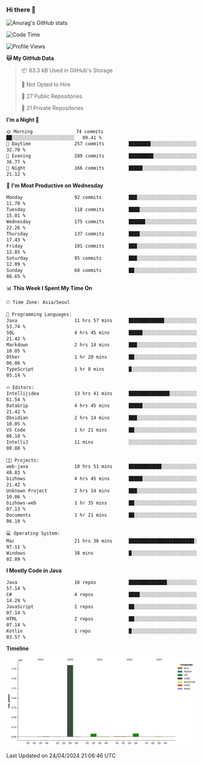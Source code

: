 ### Hi there 👋

![Anurag's GitHub stats](https://github-readme-stats.vercel.app/api?username=pllap&show_icons=true&theme=github_dark)

<!--START_SECTION:waka-->
![Code Time](http://img.shields.io/badge/Code%20Time-1%2C038%20hrs%2036%20mins-blue)

![Profile Views](http://img.shields.io/badge/Profile%20Views-0-blue)

**🐱 My GitHub Data** 

> 📦 63.3 kB Used in GitHub's Storage 
 > 
> 🚫 Not Opted to Hire
 > 
> 📜 27 Public Repositories 
 > 
> 🔑 21 Private Repositories 
 > 
**I'm a Night 🦉** 

```text
🌞 Morning                74 commits          ██░░░░░░░░░░░░░░░░░░░░░░░   09.41 % 
🌆 Daytime                257 commits         ████████░░░░░░░░░░░░░░░░░   32.70 % 
🌃 Evening                289 commits         █████████░░░░░░░░░░░░░░░░   36.77 % 
🌙 Night                  166 commits         █████░░░░░░░░░░░░░░░░░░░░   21.12 % 
```
📅 **I'm Most Productive on Wednesday** 

```text
Monday                   92 commits          ███░░░░░░░░░░░░░░░░░░░░░░   11.70 % 
Tuesday                  118 commits         ████░░░░░░░░░░░░░░░░░░░░░   15.01 % 
Wednesday                175 commits         ██████░░░░░░░░░░░░░░░░░░░   22.26 % 
Thursday                 137 commits         ████░░░░░░░░░░░░░░░░░░░░░   17.43 % 
Friday                   101 commits         ███░░░░░░░░░░░░░░░░░░░░░░   12.85 % 
Saturday                 95 commits          ███░░░░░░░░░░░░░░░░░░░░░░   12.09 % 
Sunday                   68 commits          ██░░░░░░░░░░░░░░░░░░░░░░░   08.65 % 
```


📊 **This Week I Spent My Time On** 

```text
🕑︎ Time Zone: Asia/Seoul

💬 Programming Languages: 
Java                     11 hrs 57 mins      █████████████░░░░░░░░░░░░   53.74 % 
SQL                      4 hrs 45 mins       █████░░░░░░░░░░░░░░░░░░░░   21.42 % 
Markdown                 2 hrs 14 mins       ███░░░░░░░░░░░░░░░░░░░░░░   10.05 % 
Other                    1 hr 20 mins        ██░░░░░░░░░░░░░░░░░░░░░░░   06.06 % 
TypeScript               1 hr 8 mins         █░░░░░░░░░░░░░░░░░░░░░░░░   05.14 % 

🔥 Editors: 
Intellijidea             13 hrs 41 mins      ███████████████░░░░░░░░░░   61.54 % 
DataGrip                 4 hrs 45 mins       █████░░░░░░░░░░░░░░░░░░░░   21.42 % 
Obsidian                 2 hrs 14 mins       ███░░░░░░░░░░░░░░░░░░░░░░   10.05 % 
VS Code                  1 hr 21 mins        ██░░░░░░░░░░░░░░░░░░░░░░░   06.10 % 
IntelliJ                 11 mins             ░░░░░░░░░░░░░░░░░░░░░░░░░   00.88 % 

🐱‍💻 Projects: 
web-java                 10 hrs 51 mins      ████████████░░░░░░░░░░░░░   48.83 % 
bizhows                  4 hrs 45 mins       █████░░░░░░░░░░░░░░░░░░░░   21.42 % 
Unknown Project          2 hrs 14 mins       ███░░░░░░░░░░░░░░░░░░░░░░   10.06 % 
bizhows-web              1 hr 35 mins        ██░░░░░░░░░░░░░░░░░░░░░░░   07.13 % 
Documents                1 hr 21 mins        ██░░░░░░░░░░░░░░░░░░░░░░░   06.10 % 

💻 Operating System: 
Mac                      21 hrs 36 mins      ████████████████████████░   97.11 % 
Windows                  38 mins             █░░░░░░░░░░░░░░░░░░░░░░░░   02.89 % 
```

**I Mostly Code in Java** 

```text
Java                     16 repos            ██████████████░░░░░░░░░░░   57.14 % 
C#                       4 repos             ████░░░░░░░░░░░░░░░░░░░░░   14.29 % 
JavaScript               2 repos             ██░░░░░░░░░░░░░░░░░░░░░░░   07.14 % 
HTML                     2 repos             ██░░░░░░░░░░░░░░░░░░░░░░░   07.14 % 
Kotlin                   1 repo              █░░░░░░░░░░░░░░░░░░░░░░░░   03.57 % 
```



**Timeline**

![Lines of Code chart](https://raw.githubusercontent.com/pllap/pllap/main/assets/bar_graph.png)


 Last Updated on 24/04/2024 21:06:46 UTC
<!--END_SECTION:waka-->


<!--
**pllap/pllap** is a ✨ _special_ ✨ repository because its `README.md` (this file) appears on your GitHub profile.

Here are some ideas to get you started:

- 🔭 I’m currently working on ...
- 🌱 I’m currently learning ...
- 👯 I’m looking to collaborate on ...
- 🤔 I’m looking for help with ...
- 💬 Ask me about ...
- 📫 How to reach me: ...
- 😄 Pronouns: ...
- ⚡ Fun fact: ...
-->
